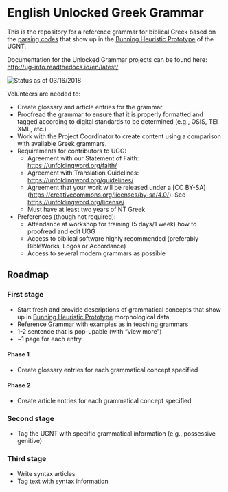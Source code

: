 # English Unlocked Greek Grammar

This is the repository for a reference grammar for biblical Greek based on the [parsing codes](https://git.door43.org/Door43/en_ugg/src/master/parsingscheme_updated.pdf) that show up in the [Bunning Heuristic Prototype](https://git.door43.org/Door43/en_ugg/src/master/BHP20170517.xlsx) of the UGNT.

Documentation for the Unlocked Grammar projects can be found here: http://ug-info.readthedocs.io/en/latest/
 
![Status](https://git.door43.org/Door43/en_ugg/src/master/images/UGGStatus.JPG) as of 03/16/2018

Volunteers are needed to:
* Create glossary and article entries for the grammar
* Proofread the grammar to ensure that it is properly formatted and tagged
according to digital standards to be determined (e.g., OSIS, TEI XML, etc.)
* Work with the Project Coordinator to create content using a comparison with available Greek grammars.
* Requirements for contributors to UGG:
    * Agreement with our Statement of Faith: https://unfoldingword.org/faith/
    * Agreement with Translation Guidelines: https://unfoldingword.org/guidelines/
    * Agreement that your work will be released under a [CC BY-SA] (https://creativecommons.org/licenses/by-sa/4.0/). See
https://unfoldingword.org/license/
    * Must have at least two years of NT Greek
* Preferences (though not required):
    * Attendance at workshop for training (5 days/1 week) how to proofread and edit
UGG
    * Access to biblical software highly recommended (preferably BibleWorks, Logos or Accordance)
    * Access to several modern grammars as possible

## Roadmap

### First stage

* Start fresh and provide descriptions of grammatical concepts that show up in [Bunning Heuristic Prototype](https://git.door43.org/Door43/en_ugg/src/master/BHP20170517.xlsx) morphological data
* Reference Grammar with examples as in teaching grammars
* 1-2 sentence that is pop-upable (with “view more”)
* ~1 page for each entry

#### Phase 1 

* Create glossary entries for each grammatical concept specified

#### Phase 2

* Create article entries for each grammatical concept specified

### Second stage

* Tag the UGNT with specific grammatical information (e.g., possessive genitive)

### Third stage

* Write syntax articles
* Tag text with syntax information